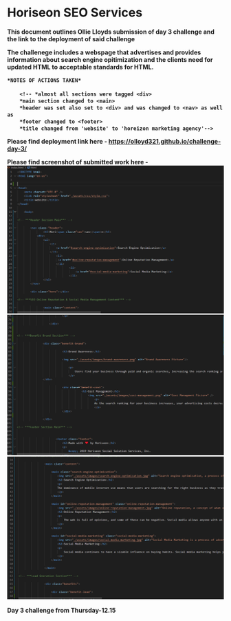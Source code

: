 # Horiseon SEO Services

<strong>This document outlines Ollie Lloyds submission of day 3 challenge and the link to the deployment of said challenge<strong>

The challenege includes a webspage that advertises and provides information about search engine opitimization and the clients need for updated HTML to acceptable standards for HTML. 

    *NOTES OF ACTIONS TAKEN*

        <!-- *almost all sections were tagged <div>
        *main section changed to <main>
        *header was set also set to <div> and was changed to <nav> as well as 
        *footer changed to <footer> 
        *title changed from 'website' to 'horeizon marketing agency'-->
    
    
    
Please find deployment link here - https://olloyd321.github.io/challenge-day-3/

Please find screenshot of submitted work here - ![page 1 of my code challenge](assets/images/Screenshot%202022-12-20%20214653.png)
                                                ![page 2 of my code challenge](assets/images/Screenshot%202022-12-20%20214735.png)
                                                ![page 3 of my code challenge](assets/images/Screenshot%202022-12-20%20214756.png)






Day 3 challenge from Thursday-12.15
